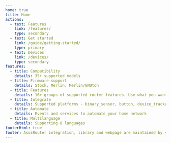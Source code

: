 ```yaml
---
home: true
title: Home
actions:
  - text: Features
    link: /features/
    type: secondary
  - text: Get started
    link: /guide/getting-started/
    type: primary
  - text: Devices
    link: /devices/
    type: secondary
features:
  - title: Compatibility
    details: 35+ supported models
  - title: Firmware support
    details: Stock, Merlin, Merlin/GNUton
  - title: Features
    details: 16+ groups of supported router features. Use what you want when you want, adjust
  - title: Integrate
    details: Supported platforms - binary_sensor, button, device_tracker, light, sensor, switch, update
  - title: Automate
    details: Events and services to automate your home network
  - title: Multilanguage
    details: Supporting 8 languages
footerHtml: true
footer: AsusRouter integration, library and webpage are maintained by <a href="https://github.com/Vaskivskyi" target="_blank">@Vaskivskyi</a><br/><br/><a href="https://www.buymeacoffee.com/vaskivskyi" target="_blank">-= Support development =-</a>
---
```

